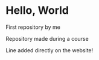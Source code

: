 # Hello, World
First repository by me

Repository made during a course

Line added directly on the website!
